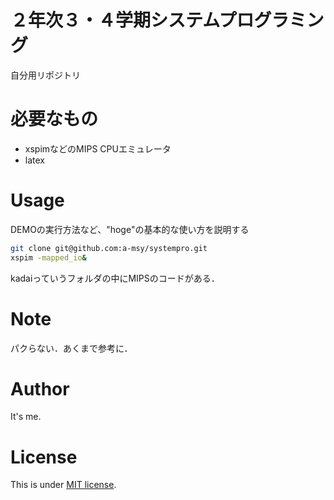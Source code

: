 # ２年次３・４学期システムプログラミング

自分用リポジトリ

# 必要なもの

* xspimなどのMIPS CPUエミュレータ
* latex

# Usage

DEMOの実行方法など、"hoge"の基本的な使い方を説明する

```bash
git clone git@github.com:a-msy/systempro.git
xspim -mapped_io&
```
kadaiっていうフォルダの中にMIPSのコードがある．
# Note

パクらない．あくまで参考に．

# Author
It's me.

# License

This is under [MIT license](https://en.wikipedia.org/wiki/MIT_License).
